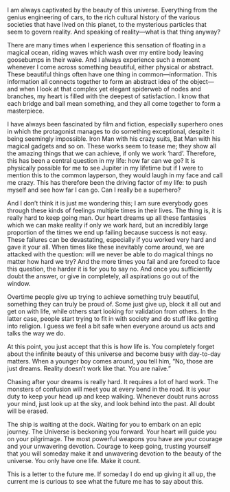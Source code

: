 I am always captivated by the beauty of this universe. Everything from the genius engineering of cars, to the rich cultural history of the various societies that have lived on this planet, to the mysterious particles that seem to govern reality. And speaking of reality—what is that thing anyway?  

There are many times when I experience this sensation of floating in a magical ocean, riding waves which wash over my entire body leaving goosebumps in their wake. And I always experience such a moment whenever I come across something beautiful, either physical or abstract. These beautiful things often have one thing in common—information. This information all connects together to form an abstract idea of the object—and when I look at that complex yet elegant spiderweb of nodes and branches, my heart is filled with the deepest of satisfaction. I know that each bridge and ball mean something, and they all come together to form a masterpiece.

I have always been fascinated by film and fiction, especially superhero ones in which the protagonist manages to do something exceptional, despite it being seemingly impossible. Iron Man with his crazy suits, Bat Man with his magical gadgets and so on. These works seem to tease me; they show all the amazing things that we can achieve, if only we work ‘hard’. Therefore, this has been a central question in my life: how far can we go? It is physically possible for me to see Jupiter in my lifetime but if I were to mention this to the common layperson, they would laugh in my face and call me crazy. This has therefore been the driving factor of my life: to push myself and see how far I can go. Can I really be a superhero?  

And I don’t think it is just me wondering this; I am sure everybody goes through these kinds of feelings multiple times in their lives. The thing is, it is really hard to keep going man. Our heart dreams up all these fantasies which we can make reality if only we work hard, but an incredibly large proportion of the times we end up failing because success is not easy. These failures can be devastating, especially if you worked very hard and gave it your all. When times like these inevitably come around, we are attacked with the question: will we never be able to do magical things no matter how hard we try? And the more times you fail and are forced to face this question, the harder it is for you to say no. And once you sufficiently doubt the answer, or give in completely, all aspirations go out of the window.

Overtime people give up trying to achieve something truly beautiful, something they can truly be proud of. Some just give up, block it all out and get on with life, while others start looking for validation from others. In the latter case, people start trying to fit in with society and do stuff like getting into religion. I guess we feel a bit safe when everyone around us acts and talks the way we do.  

At this point, you just accept that this is how life is. You completely forget about the infinite beauty of this universe and become busy with day-to-day matters. When a younger boy comes around, you tell him, “No, those are just dreams. Reality doesn’t work like that. You are naïve.”   

Chasing after your dreams is really hard. It requires a lot of hard work. The monsters of confusion will meet you at every bend in the road. It is your duty to keep your head up and keep walking. Whenever doubt runs across your mind, just look up at the sky, and look behind into the past. All doubt will be erased.  

The ship is waiting at the dock. Waiting for you to embark on an epic journey. The Universe is beckoning you forward. Your heart will guide you on your pilgrimage. The most powerful weapons you have are your courage and your unwavering devotion. Courage to keep going, trusting yourself that you will someday make it and unwavering devotion to the beauty of the universe. You only have one life. Make it count.   

This is a letter to the future me. If someday I do end up giving it all up, the current me is curious to see what the future me has to say about this.     
